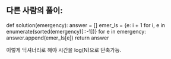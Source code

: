## 다른 사람의 풀이:
def solution(emergency):
    answer = []
    emer_ls = {e: i + 1 for i, e in enumerate(sorted(emergency)[::-1])}
    for e in emergency:
        answer.append(emer_ls[e])
    return answer

이렇게 딕셔너리로 해야 시간을 log(N)으로 단축가능.
